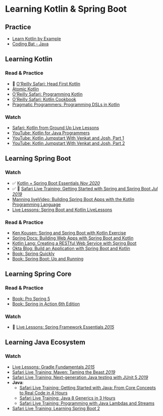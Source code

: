 # Learning Kotlin & Spring Boot

## Practice
- [Learn Kotlin by Example](https://play.kotlinlang.org/byExample/overview)
- [Coding Bat - Java](https://codingbat.com/java)

## Learning Kotlin

### Read & Practice
- 🚧 [O'Reilly Safari: Head First Kotlin](https://learning.oreilly.com/library/view/head-first-kotlin/9781491996683/)
- [Atomic Kotlin](https://www.atomickotlin.com/atomickotlin/)
- [O'Reilly Safari: Programming Kotlin](https://learning.oreilly.com/library/view/programming-kotlin/9781680507287/f_0004.xhtml)
- [O'Reilly Safari: Kotlin Cookbook](https://learning.oreilly.com/library/view/kotlin-cookbook/9781492046660/)
- [Pragmatic Programmers: Programming DSLs in Kotlin](https://pragprog.com/titles/vsdsl/programming-dsls-in-kotlin/)

### Watch
- [Safari: Kotlin from Ground Up Live Lessons](https://learning.oreilly.com/videos/kotlin-from-the/9780135263631/)
- [YouTube: Kotlin for Java Programmers](https://www.youtube.com/watch?v=7EVXypZDOos)
- [YouTube: Kotlin Jumpstart With Venkat and Josh, Part 1](https://vimeo.com/334594419)
- [YouTube: Kotlin Jumpstart With Venkat and Josh, Part 2](https://vimeo.com/334638403)

## Learning Spring Boot

### Watch
- ✅ [Kotlin + Spring Boot Essentials *Nov 2020*](https://learning.oreilly.com/live-training/courses/kotlin-spring-boot-essentials/0636920463443/)
- ✅ 🚧 [Safari Live Training: Getting Started with Spring and Spring Boot *Jul 2019*](https://learning.oreilly.com/live-training/courses/getting-started-with-spring-and-spring-boot/0636920277156/)
- [Manning liveVideo: Building Spring Boot Apps with the Kotlin Programming Language](https://livevideo.manning.com/module/81_1_1/building-spring-boot-applications-with-the-kotlin-programming-language/introduction/introduction?)
- [Live Lessons: Spring Boot and Kotlin LiveLessons](https://learning.oreilly.com/videos/spring-boot-and/9780136836377/)

### Read & Practice
- [Ken Kousen: Spring and Spring Boot with Kotlin Exercise](http://www.kousenit.com/springbootkotlin/)
- [Spring Docs: Building Web Apps with Spring Boot and Kotlin](https://spring.io/guides/tutorials/spring-boot-kotlin/)
- [Kotlin Lang: Creating a RESTful Web Service with Spring Boot](https://kotlinlang.org/docs/tutorials/spring-boot-restful.html)
- [Okta Blog: Build an Application with Spring Boot and Kotlin](https://developer.okta.com/blog/2019/09/17/build-a-spring-boot-kotlin-app)
- [Book: Spring Quickly](https://www.manning.com/books/spring-quickly?query=spring)
- [Book: Spring Boot: Up and Running](https://learning.oreilly.com/library/view/spring-boot-up/9781492076971/)


## Learning Spring Core

### Read & Practice
- [Book: Pro Spring 5](https://learning.oreilly.com/library/view/pro-spring-5/9781484228081/A315511_5_En_2_Chapter.html)
- [Book: Spring in Action 6th Edition](https://livebook.manning.com/book/spring-in-action-sixth-edition?origin=dashboard)

### Watch
- 🚧 [Live Lessons: Spring Framework Essentials *2015*](https://learning.oreilly.com/videos/spring-framework-essentials/9781491942680)

## Learning Java Ecosystem

### Watch
- [Live Lessons: Gradle Fundamentals *2015*](https://learning.oreilly.com/videos/gradle-fundamentals/9781491937266/)
- [Safari Live Training: Maven: Taming the Beast *2019*](https://learning.oreilly.com/live-training/courses/maven-taming-the-beast/0636920463481/)
- [Safari Live Training: Next-generation Java testing with JUnit 5 *2019*](https://learning.oreilly.com/live-training/courses/next-generation-java-testing-with-junit-5/0636920277316/)
- **Java**:
  - [Safari Live Training: Getting Started with Java: From Core Concepts to Real Code in 4 Hours](https://learning.oreilly.com/live-training/courses/getting-started-with-java-from-core-concepts-to-real-code-in-4-hours/0636920318637/)
  - [Safari Live Training: Java 8 Generics in 3 Hours](https://learning.oreilly.com/live-training/courses/java-8-generics-in-3-hours/0636920306481/)
  - [Safari Live Training: Programming with Java Lambdas and Streams](https://learning.oreilly.com/live-training/courses/programming-with-java-lambdas-and-streams/0636920335337/)
- [Safari Live Training: Learning Spring Boot 2](https://learning.oreilly.com/live-training/courses/learning-spring-boot-2/0636920257912/#instructors)



